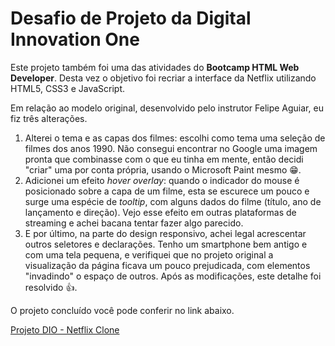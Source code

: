 <h1>Desafio de Projeto da Digital Innovation One</h1>

<p>Este projeto também foi uma das atividades do <strong>Bootcamp HTML Web Developer</strong>. Desta vez o objetivo foi recriar a interface da Netflix utilizando HTML5, CSS3 e JavaScript.</p>

<p>Em relação ao modelo original, desenvolvido pelo instrutor Felipe Aguiar, eu fiz três alterações.</p>

<ol>
  <li>Alterei o tema e as capas dos filmes: escolhi como tema uma seleção de filmes dos anos 1990. Não consegui encontrar no Google uma imagem pronta que combinasse com o que eu tinha em mente, então decidi "criar" uma por conta própria, usando o Microsoft Paint mesmo &#x1F601.</li>
  <li>Adicionei um efeito <em>hover overlay</em>: quando o indicador do mouse é posicionado sobre a capa de um filme, esta se escurece um pouco e surge uma espécie de <em>tooltip</em>, com alguns dados do filme (título, ano de lançamento e direção). Vejo esse efeito em outras plataformas de streaming e achei bacana tentar fazer algo parecido.</li>
  <li>E por último, na parte do design responsivo, achei legal acrescentar outros seletores e declarações. Tenho um smartphone bem antigo e com uma tela pequena, e verifiquei que no projeto original a visualização da página ficava um pouco prejudicada, com elementos "invadindo" o espaço de outros. Após as modificações, este detalhe foi resolvido &#x1F44D.</li>
</ol>

<p>O projeto concluído você pode conferir no link abaixo.</p>

<a href="rafa-san.github.io/dio-netflix/" target="_blank">Projeto DIO - Netflix Clone</a>


